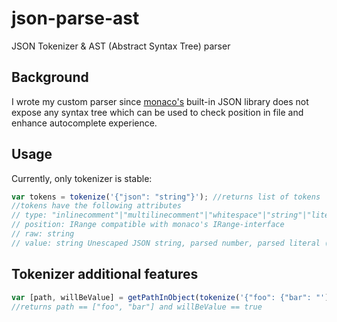 # json-parse-ast
JSON Tokenizer & AST (Abstract Syntax Tree) parser

## Background
I wrote my custom parser since [monaco's](https://microsoft.github.io/monaco-editor/) built-in JSON
library does not expose any syntax tree which can be used to check position in file and enhance 
autocomplete experience.

## Usage
Currently, only tokenizer is stable:
```javascript
var tokens = tokenize('{"json": "string"}'); //returns list of tokens
//tokens have the following attributes
// type: "inlinecomment"|"multilinecomment"|"whitespace"|"string"|"literal"|"number"|"punctuaction" 
// position: IRange compatible with monaco's IRange-interface
// raw: string 
// value: string Unescaped JSON string, parsed number, parsed literal (null, true, false)
```
## Tokenizer additional features
```javascript
var [path, willBeValue] = getPathInObject(tokenize('{"foo": {"bar": "'));
//returns path == ["foo", "bar"] and willBeValue == true
```